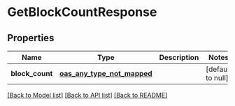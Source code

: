 # GetBlockCountResponse
## Properties

| Name | Type | Description | Notes |
|------------ | ------------- | ------------- | -------------|
| **block\_count** | [**oas_any_type_not_mapped**](.md) |  | [default to null] |

[[Back to Model list]](../README.md#documentation-for-models) [[Back to API list]](../README.md#documentation-for-api-endpoints) [[Back to README]](../README.md)

